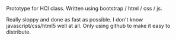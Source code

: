 Prototype for HCI class. Written using bootstrap / html / css / js.

Really sloppy and done as fast as possible. I don't know javascript/css/html5 well at all. 
Only using github to make it easy to distribute.